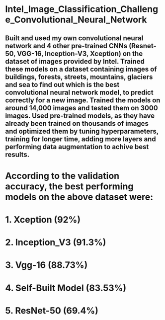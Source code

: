 # Intel_Image_Classification_Challenge_Convolutional_Neural_Network
## Built and used my own convolutional neural network and 4 other pre-trained CNNs (Resnet-50, VGG-16, Inception-V3, Xception) on the dataset of images provided by Intel. Trained these models on a dataset containing images of buildings, forests, streets, mountains, glaciers and sea to find out which is the best convolutional neural network model, to predict correctly for a new image. Trained the models on around 14,000 images and tested them on 3000 images. Used pre-trained models, as they have already been trained on thousands of images and optimized them by tuning hyperparameters, training for longer time, adding more layers and  performing data augmentation to achive best results. 

# According to the validation accuracy, the best performing models on the above dataset were:
# 1. Xception (92%)
# 2. Inception_V3 (91.3%)
# 3. Vgg-16 (88.73%)
# 4. Self-Built Model (83.53%)
# 5. ResNet-50 (69.4%)
